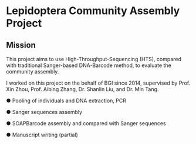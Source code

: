 # Lepidoptera Community Assembly Project

## Mission

This project aims to use High-Throughput-Sequencing (HTS), compared with traditional Sanger-based DNA-Barcode method, to evaluate the community assembly.

I worked on this project on the behalf of BGI since 2014, supervised by Prof. Xin Zhou, Prof. Aibing Zhang, Dr. Shanlin Liu, and Dr. Min Tang.


● Pooling of individuals and DNA extraction, PCR

● Sanger sequences assembly

● SOAPBarcode assembly and compared with Sanger sequences

● Manuscript writing (partial)